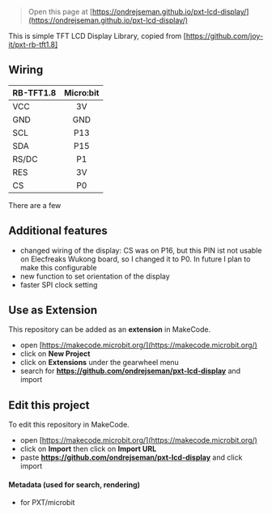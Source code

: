 
> Open this page at [https://ondrejseman.github.io/pxt-lcd-display/](https://ondrejseman.github.io/pxt-lcd-display/)

This is simple TFT LCD Display Library, copied from [https://github.com/joy-it/pxt-rb-tft1.8]

## Wiring
| RB-TFT1.8     | Micro:bit     |
| ------------- |:-------------:|
| VCC           | 3V            |
| GND           | GND           |
| SCL           | P13           |
| SDA           | P15           |
| RS/DC         | P1            |
| RES           | 3V            |
| CS            | P0            |

There are a few

## Additional features
- changed wiring of the display: CS was on P16, but this PIN ist not usable on Elecfreaks Wukong board, so I changed it to P0. In future I plan to make this configurable
- new function to set orientation of the display
- faster SPI clock setting
  
## Use as Extension

This repository can be added as an **extension** in MakeCode.

* open [https://makecode.microbit.org/](https://makecode.microbit.org/)
* click on **New Project**
* click on **Extensions** under the gearwheel menu
* search for **https://github.com/ondrejseman/pxt-lcd-display** and import

## Edit this project

To edit this repository in MakeCode.

* open [https://makecode.microbit.org/](https://makecode.microbit.org/)
* click on **Import** then click on **Import URL**
* paste **https://github.com/ondrejseman/pxt-lcd-display** and click import

#### Metadata (used for search, rendering)

* for PXT/microbit
<script src="https://makecode.com/gh-pages-embed.js"></script><script>makeCodeRender("{{ site.makecode.home_url }}", "{{ site.github.owner_name }}/{{ site.github.repository_name }}");</script>
